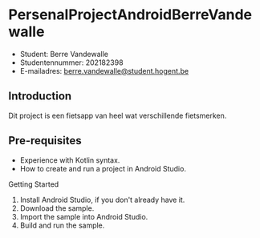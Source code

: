 # PersenalProjectAndroidBerreVandewalle


- Student: Berre Vandewalle
- Studentennummer: 202182398
- E-mailadres: berre.vandewalle@student.hogent.be


## Introduction

Dit project is een fietsapp van heel wat verschillende fietsmerken.

## Pre-requisites

- Experience with Kotlin syntax.
- How to create and run a project in Android Studio.

Getting Started

1. Install Android Studio, if you don't already have it.
2. Download the sample.
3. Import the sample into Android Studio.
4. Build and run the sample.
